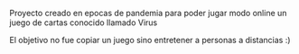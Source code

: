 Proyecto creado en epocas de pandemia para poder jugar modo online un juego de cartas conocido llamado Virus

El objetivo no fue copiar un juego sino entretener a personas a distancias :)